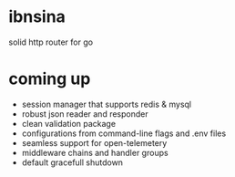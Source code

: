 # ibnsina
solid http router for go

# coming up
- session manager that supports redis & mysql
- robust json reader and responder
- clean validation package
- configurations from command-line flags and .env files
- seamless support for open-telemetery
- middleware chains and handler groups
- default gracefull shutdown